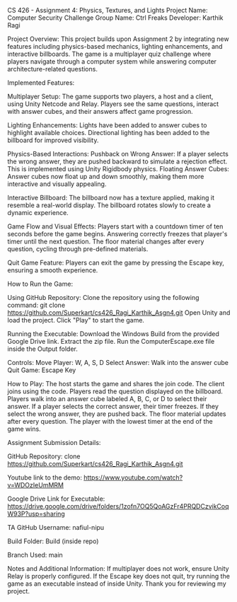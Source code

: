 CS 426 - Assignment 4: Physics, Textures, and Lights
Project Name: Computer Security Challenge
Group Name: Ctrl Freaks
Developer: Karthik Ragi

Project Overview:
This project builds upon Assignment 2 by integrating new features including physics-based mechanics, lighting enhancements, and interactive billboards. The game is a multiplayer quiz challenge where players navigate through a computer system while answering computer architecture-related questions.

Implemented Features:

Multiplayer Setup:
The game supports two players, a host and a client, using Unity Netcode and Relay.
Players see the same questions, interact with answer cubes, and their answers affect game progression.

Lighting Enhancements:
Lights have been added to answer cubes to highlight available choices.
Directional lighting has been added to the billboard for improved visibility.

Physics-Based Interactions:
Pushback on Wrong Answer: If a player selects the wrong answer, they are pushed backward to simulate a rejection effect. This is implemented using Unity Rigidbody physics.
Floating Answer Cubes: Answer cubes now float up and down smoothly, making them more interactive and visually appealing.

Interactive Billboard:
The billboard now has a texture applied, making it resemble a real-world display.
The billboard rotates slowly to create a dynamic experience.

Game Flow and Visual Effects:
Players start with a countdown timer of ten seconds before the game begins.
Answering correctly freezes that player's timer until the next question.
The floor material changes after every question, cycling through pre-defined materials.

Quit Game Feature:
Players can exit the game by pressing the Escape key, ensuring a smooth experience.

How to Run the Game:

Using GitHub Repository:
Clone the repository using the following command:
git clone https://github.com/Superkart/cs426_Ragi_Karthik_Asgn4.git
Open Unity and load the project.
Click "Play" to start the game.

Running the Executable:
Download the Windows Build from the provided Google Drive link.
Extract the zip file.
Run the ComputerEscape.exe file inside the Output folder.

Controls:
Move Player: W, A, S, D
Select Answer: Walk into the answer cube
Quit Game: Escape Key

How to Play:
The host starts the game and shares the join code.
The client joins using the code.
Players read the question displayed on the billboard.
Players walk into an answer cube labeled A, B, C, or D to select their answer.
If a player selects the correct answer, their timer freezes. If they select the wrong answer, they are pushed back.
The floor material updates after every question.
The player with the lowest timer at the end of the game wins.

Assignment Submission Details:

GitHub Repository: clone https://github.com/Superkart/cs426_Ragi_Karthik_Asgn4.git

Youtube link to the demo: https://www.youtube.com/watch?v=WDOzIeUmMRM

Google Drive Link for Executable: https://drive.google.com/drive/folders/1zofn7OQ5QoAGzFr4PRQDCzvikCoqW93P?usp=sharing

TA GitHub Username: nafiul-nipu

Build Folder: Build (inside repo)

Branch Used: main

Notes and Additional Information:
If multiplayer does not work, ensure Unity Relay is properly configured.
If the Escape key does not quit, try running the game as an executable instead of inside Unity.
Thank you for reviewing my project.